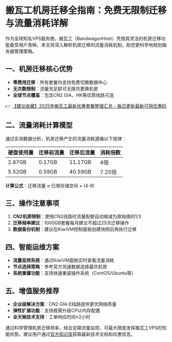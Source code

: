 # 搬瓦工机房迁移全指南：免费无限制迁移与流量消耗详解

作为全球知名VPS服务商，搬瓦工（BandwagonHost）凭借其灵活的机房迁移功能备受用户青睐。本文将深入解析机房迁移的流量消耗机制，助您更科学地规划服务器管理策略。

## 一、机房迁移核心优势
- **零费用迁移**：所有套餐均支持免费切换数据中心
- **无次数限制**：流量充足即可无限次更换机房
- **全球节点覆盖**：包含CN2 GIA、HK等优质线路可选

👉 [【建议收藏】2025年搬瓦工最新优惠套餐整理汇总 - 每日更新最新可用优惠码](https://bit.ly/banwagon)

## 二、流量消耗计算模型
通过实测数据分析，机房迁移产生的流量消耗遵循以下规律：

| 硬盘使用量 | 迁移前流量 | 迁移后流量 | 消耗倍数 |
|------------|------------|------------|----------|
| 2.87GB     | 0.17GB     | 11.17GB    | 4倍      |
| 5.52GB     | 0.59GB     | 40.59GB    | 7.25倍   |

**计算公式**：迁移流量 ≈ 已用存储空间 × (4-8)

## 三、操作注意事项
1. **CN2机房限制**：使用CN2线路时流量配额自动缩减为原始值的1/3
2. **迁移频率建议**：1000GB套餐每月建议不超过25次迁移操作
3. **数据备份机制**：建议在KiwiVM控制面板创建快照后再执行迁移

## 四、智能运维方案
- **流量监控系统**：通过KiwiVM面板实时查看流量消耗
- **节点选择策略**：参考官方测速数据选择最优机房
- **系统重置功能**：支持快速重装操作系统（CentOS/Ubuntu等）

## 五、增值服务推荐
- **企业级解决方案**：CN2 GIA-E线路提供更优网络质量
- **弹性扩展功能**：支持按需升级CPU/内存配置
- **全天候技术支持**：工单响应时间≤2小时

通过科学管理机房迁移频率，结合定期流量监控，可最大限度发挥搬瓦工VPS的性能优势。建议用户通过[官方知识库](https://bit.ly/banwagon)获取最新技术文档和优惠信息。